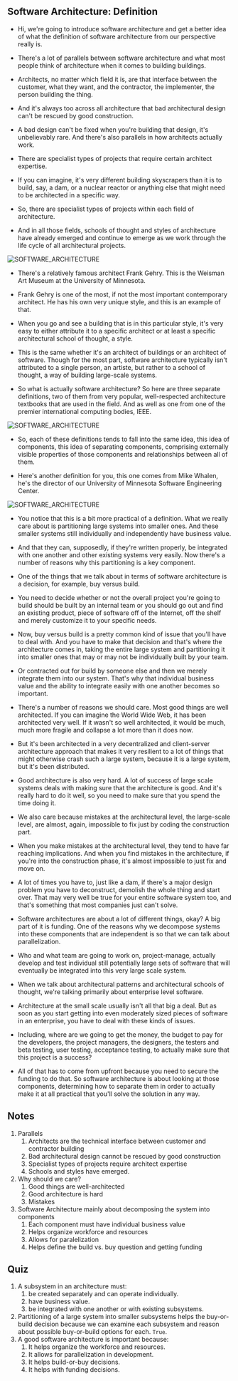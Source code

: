 ## Software Architecture: Definition


- Hi, we're going to introduce software architecture and get a better idea of what the definition of software architecture from our perspective really is.

- There's a lot of parallels between software architecture and what most people think of architecture when it comes to building buildings. 

- Architects, no matter which field it is, are that interface between the customer, what they want, and the contractor, the implementer, the person building the thing.

- And it's always too across all architecture that bad architectural design can't be rescued by good construction. 

- A bad design can't be fixed when you're building that design, it's unbelievably rare. And there's also parallels in how architects actually work. 

- There are specialist types of projects that require certain architect expertise. 

- If you can imagine, it's very different building skyscrapers than it is to build, say, a dam, or a nuclear reactor or anything else that might need to be architected in a specific way. 

- So, there are specialist types of projects within each field of architecture. 

- And in all those fields, schools of thought and styles of architecture have already emerged and continue to emerge as we work through the life cycle of all architectural projects.

![SOFTWARE_ARCHITECTURE](img/sa_definition_1.png)

- There's a relatively famous architect Frank Gehry. This is the Weisman Art Museum at the University of Minnesota. 

- Frank Gehry is one of the most, if not the most important contemporary architect. He has his own very unique style, and this is an example of that. 

- When you go and see a building that is in this particular style, it's very easy to either attribute it to a specific architect or at least a specific architectural school of thought, a style. 

- This is the same whether it's an architect of buildings or an architect of software. Though for the most part, software architecture typically isn't attributed to a single person, an artiste, but rather to a school of thought, a way of building large-scale systems.

- So what is actually software architecture? So here are three separate definitions, two of them from very popular, well-respected architecture textbooks that are used in the field. And as well as one from one of the premier international computing bodies, IEEE. 

![SOFTWARE_ARCHITECTURE](img/sa_definition_2.png)

- So, each of these definitions tends to fall into the same idea, this idea of components, this idea of separating components, comprising externally visible properties of those components and relationships between all of them.

- Here's another definition for you, this one comes from Mike Whalen, he's the director of our University of Minnesota Software Engineering Center. 

![SOFTWARE_ARCHITECTURE](img/sa_definition_3.png)

- You notice that this is a bit more practical of a definition. What we really care about is partitioning large systems into smaller ones. And these smaller systems still individually and independently have business value. 

- And that they can, supposedly, if they're written properly, be integrated with one another and other existing systems very easily. Now there's a number of reasons why this partitioning is a key component. 

- One of the things that we talk about in terms of software architecture is a decision, for example, buy versus build. 

- You need to decide whether or not the overall project you're going to build should be built by an internal team or you should go out and find an existing product, piece of software off of the Internet, off the shelf and merely customize it to your specific needs. 

- Now, buy versus build is a pretty common kind of issue that you'll have to deal with. And you have to make that decision and that's where the architecture comes in, taking the entire large system and partitioning it into smaller ones that may or may not be individually built by your team.

- Or contracted out for build by someone else and then we merely integrate them into our system. That's why that individual business value and the ability to integrate easily with one another becomes so important. 

- There's a number of reasons we should care. Most good things are well architected. If you can imagine the World Wide Web, it has been architected very well. If it wasn't so well architected, it would be much, much more fragile and collapse a lot more than it does now. 

- But it's been architected in a very decentralized and client-server architecture approach that makes it very resilient to a lot of things that might otherwise crash such a large system, because it is a large system, but it's been distributed.

- Good architecture is also very hard. A lot of success of large scale systems deals with making sure that the architecture is good. And it's really hard to do it well, so you need to make sure that you spend the time doing it.

- We also care because mistakes at the architectural level, the large-scale level, are almost, again, impossible to fix just by coding the construction part.

- When you make mistakes at the architectural level, they tend to have far reaching implications. And when you find mistakes in the architecture, if you're into the construction phase, it's almost impossible to just fix and move on. 

- A lot of times you have to, just like a dam, if there's a major design problem you have to deconstruct, demolish the whole thing and start over. That may very well be true for your entire software system too, and that's something that most companies just can't solve.

- Software architectures are about a lot of different things, okay? A big part of it is funding. One of the reasons why we decompose systems into these components that are independent is so that we can talk about parallelization.

- Who and what team are going to work on, project-manage, actually develop and test individual still potentially large sets of software that will eventually be integrated into this very large scale system. 

- When we talk about architectural patterns and architectural schools of thought, we're talking primarily about enterprise level software.

- Architecture at the small scale usually isn't all that big a deal. But as soon as you start getting into even moderately sized pieces of software in an enterprise, you have to deal with these kinds of issues. 

- Including, where are we going to get the money, the budget to pay for the developers, the project managers, the designers, the testers and beta testing, user testing, acceptance testing, to actually make sure that this project is a success? 

- All of that has to come from upfront because you need to secure the funding to do that. So software architecture is about looking at those components, determining how to separate them in order to actually make it at all practical that you'll solve the solution in any way.


## Notes

1. Parallels
    1. Architects are the technical interface between customer and contractor building <the thing>
    2. Bad architectural design cannot be rescued by good construction
    3. Specialist types of projects require architect expertise
    4. Schools and styles have emerged.
2. Why should we care?
    1. Good things are well-architected
    2. Good architecture is hard
    3. Mistakes
3. Software Architecture mainly about decomposing the system into components
    1. Each component must have individual business value
    2. Helps organize workforce and resources
    3. Allows for paralelization
    4. Helps define the build vs. buy question and getting funding


## Quiz

1. A subsystem in an architecture must: 
    1. be created separately and can operate individually.
    2. have business value. 
    3. be integrated with one another or with existing subsystems.
2. Partitioning of a large system into smaller subsystems helps the buy-or-build decision because we can examine each subsystem and reason about possible buy-or-build options for each. `True`.
3. A good software architecture is important because: 
    1. It helps organize the workforce and resources. 
    2. It allows for parallelization in development. 
    3. It helps build-or-buy decisions.
    4. It helps with funding decisions. 